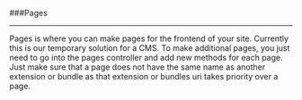 ###Pages

----------

Pages is where you can make pages for the frontend of your site.  Currently this is our temporary solution for a CMS.  To make additional pages, you just need to go into the pages controller and add new methods for each page.  Just make sure that a page does not have the same name as another extension or bundle as that extension or bundles uri takes priority over a page.
